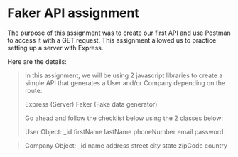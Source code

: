 # Faker API assignment 

The purpose of this assignment was to create our first API and use Postman to access it with a GET request. This assignment allowed us to practice setting up a server with Express. 

Here are the details:

>In this assignment, we will be using 2 javascript libraries to create a simple API that generates a User and/or Company depending on the route:
>
>Express (Server)
>Faker (Fake data generator)
>
>Go ahead and follow the checklist below using the 2 classes below:
>
>User Object:
>_id
>firstName
lastName
phoneNumber
email
password

>Company Object:
>_id
>name
>address
>street
>city
>state
>zipCode
>country
